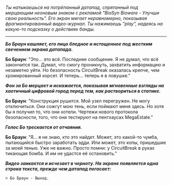 _Ты натыкаешься на потрёпанный датапад, спрятанный под мерцающим неоновым знаком с рекламой "BioSyn Bioware - Улучши свою реальность". Его экран мигает неравномерно, показывая фрагментированный видео-журнал. Ты нажимаешь "play", надеясь на какую-то подсказку о действиях банды._

---

**_Бо Браун кашляет, его лицо бледное и истощенное под жестким свечением экрана датапада._**

**Бо Браун**: "Это... это всё. Последнее сообщение. Я не думал, что всё закончится так. Думал, что смогу проникнуть, захватить информацию и незаметно уйти. Но безопасность CircuitBreak оказалась крепче, чем хромированный корсет. И теперь... теперь я в ловушке."

**_Фон за Бо мерцает и искажается, показывая мгновенные взгляды на хаотичный цифровой город перед тем, как раствориться в статике._**

**Бо Браун**: "Конструкция рушится. Мой узел перегружен. Не могу отключиться. Они сожгут мою тень, если поймают меня здесь. Но хотя бы я получил то, что они хотели. Чертежи нового протокола безопасности, того, что они тестируют на пентхаусах MegaEstate."

**_Голос Бо трескается от отчаяния._**

**Бо Браун**: "Я... я не знаю, кто это найдет. Может, это какой-то чумба, пытающийся быстро заработать эдди. Или может, это копы, пришедшие за моей тенью. Уже не важно. Просто помни: у CircuitBreak в руках тикающая бомба. И им не удастся её остановить."

**_Видео заикается и исчезает в черноту. На экране появляется одна строка текста, прежде чем датапад погасает:_**

`> Бо Браун - Выход.`
